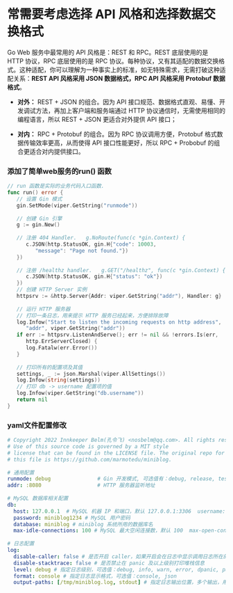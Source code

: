 # 常需要考虑选择 API 风格和选择数据交换格式
Go Web 服务中最常用的 API 风格是：REST 和 RPC。REST 底层使用的是 HTTP 协议，RPC 底层使用的是 RPC 协议。每种协议，又有其适配的数据交换格式。这种适配，你可以理解为一种事实上的标准，如无特殊需求，无需打破这种适配关系：**REST API 风格采用 JSON 数据格式，RPC API 风格采用 Protobuf 数据格式**。

- **对外：** REST + JSON 的组合。因为 API 接口规范、数据格式直观、易懂、开发调试方法，再加上客户端和服务端通过 HTTP 协议通信时，无需使用相同的编程语言，所以 REST + JSON 更适合对外提供 API 接口；
    
- **对内：** RPC + Protobuf 的组合。因为 RPC 协议调用方便，Protobuf 格式数据传输效率更高，从而使得 API 接口性能更好，所以 RPC + Probobuf 的组合更适合对内提供接口。

### 添加了简单web服务的run() 函数
```go
// run 函数是实际的业务代码入口函数.  
func run() error {  
   // 设置 Gin 模式  
   gin.SetMode(viper.GetString("runmode"))  
  
   // 创建 Gin 引擎  
   g := gin.New()  
  
   // 注册 404 Handler.   g.NoRoute(func(c *gin.Context) {  
      c.JSON(http.StatusOK, gin.H{"code": 10003,  
         "message": "Page not found."})  
   })  
  
   // 注册 /healthz handler.   g.GET("/healthz", func(c *gin.Context) {  
      c.JSON(http.StatusOK, gin.H{"status": "ok"})  
   })  
   // 创建 HTTP Server 实例  
   httpsrv := &http.Server{Addr: viper.GetString("addr"), Handler: g}  
  
   // 运行 HTTP 服务器  
   // 打印一条日志，用来提示 HTTP 服务已经起来，方便排除故障  
   log.Infow("Start to listen the incoming requests on http address",  
      "addr", viper.GetString("addr"))  
   if err := httpsrv.ListenAndServe(); err != nil && !errors.Is(err,  
      http.ErrServerClosed) {  
      log.Fatalw(err.Error())  
   }  
  
   // 打印所有的配置项及其值  
   settings, _ := json.Marshal(viper.AllSettings())  
   log.Infow(string(settings))  
   // 打印 db -> username 配置项的值  
   log.Infow(viper.GetString("db.username"))  
   return nil  
}
```

### yaml文件配置修改
```yaml
# Copyright 2022 Innkeeper Belm(孔令飞) <nosbelm@qq.com>. All rights reserved.  
# Use of this source code is governed by a MIT style  
# license that can be found in the LICENSE file. The original repo for  
# this file is https://github.com/marmotedu/miniblog.  
  
# 通用配置  
runmode: debug               # Gin 开发模式, 可选值有：debug, release, test  
addr: :8080                  # HTTP 服务器监听地址  
  
# MySQL 数据库相关配置  
db:  
  host: 127.0.0.1  # MySQL 机器 IP 和端口，默认 127.0.0.1:3306  username: miniblog # MySQL 用户名(建议授权最小权限集)  
  password: miniblog1234 # MySQL 用户密码  
  database: miniblog # miniblog 系统所用的数据库名  
  max-idle-connections: 100 # MySQL 最大空闲连接数，默认 100  max-open-connections: 100 # MySQL 最大打开的连接数，默认 100  max-connection-life-time: 10s # 空闲连接最大存活时间，默认 10s  log-level: 4 # GORM log level, 1: silent, 2:error, 3:warn, 4:info  
  
# 日志配置  
log:  
  disable-caller: false # 是否开启 caller，如果开启会在日志中显示调用日志所在的文件和行号  
  disable-stacktrace: false # 是否禁止在 panic 及以上级别打印堆栈信息  
  level: debug # 指定日志级别，可选值：debug, info, warn, error, dpanic, panic, fatal  
  format: console # 指定日志显示格式，可选值：console, json  
  output-paths: [/tmp/miniblog.log, stdout] # 指定日志输出位置，多个输出，用 `逗号 + 空格` 分开。stdout：标准输出，
```
